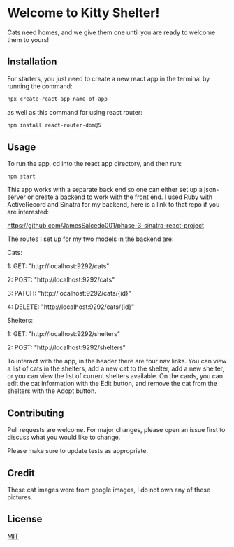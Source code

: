 # Welcome to Kitty Shelter!

Cats need homes, and we give them one until you are ready to welcome them to yours!

## Installation

For starters, you just need to create a new react app in the terminal by running the command:

```bash
npx create-react-app name-of-app
```

as well as this command for using react router:
```bash
npm install react-router-dom@5
```

## Usage
To run the app, cd into the react app directory, and then run:
```
npm start
```
This app works with a separate back end so one can either set up a json-server or create a backend to work with the front end.
I used Ruby with ActiveRecord and Sinatra for my backend, here is a link to that repo if you are interested:

https://github.com/JamesSalcedo001/phase-3-sinatra-react-project

The routes I set up for my two models in the backend are: 

Cats: 

1: GET: "http://localhost:9292/cats"

2: POST: "http://localhost:9292/cats"

3: PATCH: "http://localhost:9292/cats/{id}"

4: DELETE: "http://localhost:9292/cats/{id}"

Shelters: 

1: GET: "http://localhost:9292/shelters"

2: POST: "http://localhost:9292/shelters"

To interact with the app, in the header there are four nav links. You can view a list of cats in the shelters, add a new cat to the shelter, add a new shelter, or you can view the list of current shelters available. On the cards, you can edit the cat information with the Edit button, and remove the cat from the shelters with the Adopt button.



## Contributing

Pull requests are welcome. For major changes, please open an issue first
to discuss what you would like to change.

Please make sure to update tests as appropriate.

## Credit
These cat images were from google images, I do not own any of these pictures.

## License

[MIT](https://choosealicense.com/licenses/mit/)
